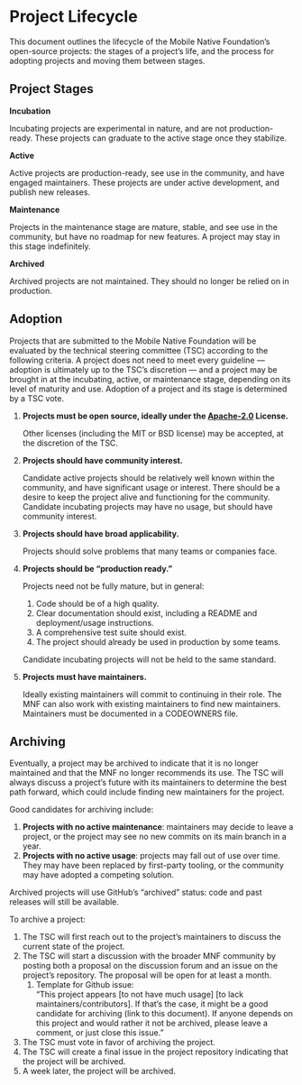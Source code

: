 # Project Lifecycle

This document outlines the lifecycle of the Mobile Native Foundation’s open-source projects: the stages of a project’s life, and the process for adopting projects and moving them between stages.

## Project Stages

**Incubation**

Incubating projects are experimental in nature, and are not production-ready. These projects can graduate to the active stage once they stabilize.

**Active**

Active projects are production-ready, see use in the community, and have engaged maintainers. These projects are under active development, and publish new releases.

**Maintenance**

Projects in the maintenance stage are mature, stable, and see use in the community, but have no roadmap for new features. A project may stay in this stage indefinitely.

**Archived**

Archived projects are not maintained. They should no longer be relied on in production.

## Adoption

Projects that are submitted to the Mobile Native Foundation will be evaluated by the technical steering committee (TSC) according to the following criteria. A project does not need to meet every guideline — adoption is ultimately up to the TSC’s discretion — and a project may be brought in at the incubating, active, or maintenance stage, depending on its level of maturity and use. Adoption of a project and its stage is determined by a TSC vote.

1. **Projects must be open source, ideally under the [Apache-2.0](https://www.apache.org/licenses/LICENSE-2.0) License.**

    Other licenses (including the MIT or BSD license) may be accepted, at the discretion of the TSC.

2. **Projects should have community interest.**

    Candidate active projects should be relatively well known within the community, and have significant usage or interest. There should be a desire to keep the project alive and functioning for the community. Candidate incubating projects may have no usage, but should have community interest.

3. **Projects should have broad applicability.**

    Projects should solve problems that many teams or companies face.

4. **Projects should be “production ready.”**

    Projects need not be fully mature, but in general:

    1. Code should be of a high quality.
    2. Clear documentation should exist, including a README and deployment/usage instructions.
    3. A comprehensive test suite should exist.
    4. The project should already be used in production by some teams.

    Candidate incubating projects will not be held to the same standard.

5. **Projects must have maintainers.**

    Ideally existing maintainers will commit to continuing in their role. The MNF can also work with existing maintainers to find new maintainers. Maintainers must be documented in a CODEOWNERS file.

## Archiving

Eventually, a project may be archived to indicate that it is no longer maintained and that the MNF no longer recommends its use. The TSC will always discuss a project’s future with its maintainers to determine the best path forward, which could include finding new maintainers for the project.

Good candidates for archiving include:

1. **Projects with no active maintenance**: maintainers may decide to leave a project, or the project may see no new commits on its main branch in a year.
2. **Projects with no active usage**: projects may fall out of use over time. They may have been replaced by first-party tooling, or the community may have adopted a competing solution.

Archived projects will use GitHub’s “archived” status: code and past releases will still be available.

To archive a project:

1. The TSC will first reach out to the project’s maintainers to discuss the current state of the project.
2. The TSC will start a discussion with the broader MNF community by posting both a proposal on the discussion forum and an issue on the project’s repository. The proposal will be open for at least a month.
    1. Template for Github issue:  \
“This project appears [to not have much usage] [to lack maintainers/contributors]. If that’s the case, it might be a good candidate for archiving (link to this document). If anyone depends on this project and would rather it not be archived, please leave a comment, or just close this issue.”
1. The TSC must vote in favor of archiving the project.
2. The TSC will create a final issue in the project repository indicating that the project will be archived.
3. A week later, the project will be archived.

